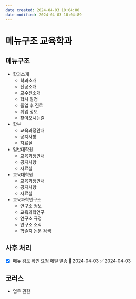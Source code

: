 ```yaml
---
date created: 2024-04-03 10:04:00
date modified: 2024-04-03 10:04:89
---
```


# 메뉴구조 교육학과

## 메뉴구조

- 학과소개
  - 학과소개
  - 전공소개
  - 교수진소개
  - 학사 일정
  - 졸업 후 진로
  - 취업 정보
  - 찾아오시는길
- 학부
  - 교육과정안내
  - 공지사항
  - 자료실
- 일반대학원
  - 교육과정안내
  - 공지사항
  - 자료실
- 교육대학원
  - 교육과정안내
  - 공지사항
  - 자료실
- 교육과학연구소
  - 연구소 정보
  - 교육과학연구
  - 연구소 규정
  - 연구소 소식
  - 학술지 논문 검색

## 사후 처리

- [x] 메뉴 검토 확인 요청 메일 발송 📅 2024-04-03 ✅ 2024-04-03

## 코러스

- 업무 권한
